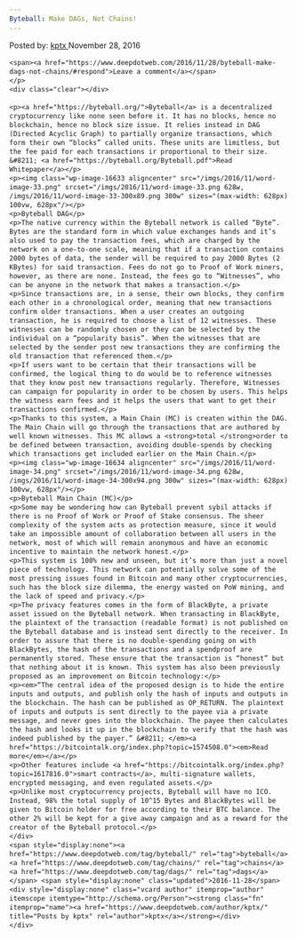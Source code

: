 ```yaml
---
Byteball: Make DAGs, Not Chains!
---
```

<article class="post-listing post-16632 post type-post status-publish format-standard has-post-thumbnail hentry  tag-byteball tag-chains tag-dags">
    <div class="post-inner">
        <span>Posted by: <a href="https://www.deepdotweb.com/author/kptx/" title="">kptx </a></span>
    <span>November 28, 2016</span>
    
    <span><a href="https://www.deepdotweb.com/2016/11/28/byteball-make-dags-not-chains/#respond">Leave a comment</a></span>
    </p>
    <div class="clear"></div>
    
    <p><a href="https://byteball.org/">Byteball</a> is a decentralized cryptocurrency like none seen before it. It has no blocks, hence no blockchain, hence no block size issue. It relies instead in DAG (Directed Acyclic Graph) to partially organize transactions, which form their own “blocks” called units. These units are limitless, but the fee paid for each transactions ir proportional to their size. &#8211; <a href="https://byteball.org/Byteball.pdf">Read Whitepaper</a></p>
    <p><img class="wp-image-16633 aligncenter" src="/imgs/2016/11/word-image-33.png" srcset="/imgs/2016/11/word-image-33.png 628w, /imgs/2016/11/word-image-33-300x89.png 300w" sizes="(max-width: 628px) 100vw, 628px"/></p>
    <p>Byteball DAG</p>
    <p>The native currency within the Byteball network is called “Byte”. Bytes are the standard form in which value exchanges hands and it’s also used to pay the transaction fees, which are charged by the network on a one-to-one scale, meaning that if a transaction contains 2000 bytes of data, the sender will be required to pay 2000 Bytes (2 KBytes) for said transaction. Fees do not go to Proof of Work miners, however, as there are none. Instead, the fees go to “Witnesses”, who can be anyone in the network that makes a transaction.</p>
    <p>Since transactions are, in a sense, their own blocks, they confirm each other in a chronological order, meaning that new transactions confirm older transactions. When a user creates an outgoing transaction, he is required to choose a list of 12 witnesses. These witnesses can be randomly chosen or they can be selected by the individual on a “popularity basis”. When the witnesses that are selected by the sender post new transactions they are confirming the old transaction that referenced them.</p>
    <p>If users want to be certain that their transactions will be confirmed, the logical thing to do would be to reference witnesses that they know post new transactions regularly. Therefore, Witnesses can campaign for popularity in order to be chosen by users. This helps the witness earn fees and it helps the users that want to get their transactions confirmed.</p>
    <p>Thanks to this system, a Main Chain (MC) is createn within the DAG. The Main Chain will go through the transactions that are authored by well known witnesses. This MC allows a <strong>total </strong>order to be defined between transaction, avoiding double-spends by checking which transactions get included earlier on the Main Chain.</p>
    <p><img class="wp-image-16634 aligncenter" src="/imgs/2016/11/word-image-34.png" srcset="/imgs/2016/11/word-image-34.png 628w, /imgs/2016/11/word-image-34-300x94.png 300w" sizes="(max-width: 628px) 100vw, 628px"/></p>
    <p>Byteball Main Chain (MC)</p>
    <p>Some may be wondering how can Byteball prevent sybil attacks if there is no Proof of Work or Proof of Stake consensus. The sheer complexity of the system acts as protection measure, since it would take an impossible amount of collaboration between all users in the network, most of which will remain anonymous and have an economic incentive to maintain the network honest.</p>
    <p>This system is 100% new and unseen, but it’s more than just a novel piece of technology. This network can potentially solve some of the most pressing issues found in Bitcoin and many other cryptocurrencies, such has the block size dilemma, the energy wasted on PoW mining, and the lack of speed and privacy.</p>
    <p>The privacy features comes in the form of BlackByte, a private asset issued on the Byteball network. When transacting in BlackByte, the plaintext of the transaction (readable format) is not published on the Byteball database and is instead sent directly to the receiver. In order to assure that there is no double-spending going on with BlackBytes, the hash of the transactions and a spendproof are permanently stored. These ensure that the transaction is “honest” but that nothing about it is known. This system has also been previously proposed as an improvement on Bitcoin technology:</p>
    <p><em>“The central idea of the proposed design is to hide the entire inputs and outputs, and publish only the hash of inputs and outputs in the blockchain. The hash can be published as OP_RETURN. The plaintext of inputs and outputs is sent directly to the payee via a private message, and never goes into the blockchain. The payee then calculates the hash and looks it up in the blockchain to verify that the hash was indeed published by the payer.” &#8211; </em><a href="https://bitcointalk.org/index.php?topic=1574508.0"><em>Read more</em></a></p>
    <p>Other features include <a href="https://bitcointalk.org/index.php?topic=1617816.0">smart contracts</a>, multi-signature wallets, encrypted messaging, and even regulated assets.</p>
    <p>Unlike most cryptocurrency projects, Byteball will have no ICO. Instead, 98% the total supply of 10^15 Bytes and BlackBytes will be given to Bitcoin holder for free according to their BTC balance. The other 2% will be kept for a give away campaign and as a reward for the creator of the Byteball protocol.</p>
    </div>
    <span style="display:none"><a href="https://www.deepdotweb.com/tag/byteball/" rel="tag">byteball</a> <a href="https://www.deepdotweb.com/tag/chains/" rel="tag">chains</a> <a href="https://www.deepdotweb.com/tag/dags/" rel="tag">dags</a></span> <span style="display:none" class="updated">2016-11-28</span>
    <div style="display:none" class="vcard author" itemprop="author" itemscope itemtype="http://schema.org/Person"><strong class="fn" itemprop="name"><a href="https://www.deepdotweb.com/author/kptx/" title="Posts by kptx" rel="author">kptx</a></strong></div>
    </div>
</article>

